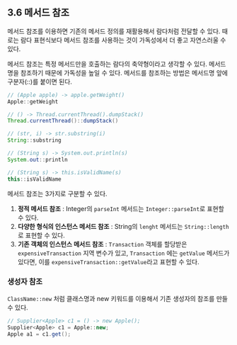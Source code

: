 ## 3.6 메서드 참조

메서드 참조를 이용하면 기존의 메서드 정의를 재활용해서 람다처럼 전달할 수 있다. 때로는 람다 표현식보다 메서드 참조를 사용하는 것이 가독성에서 더 좋고 자연스러울 수 있다.

메서드 참조는 특정 메서드만을 호출하는 람다의 축약형이라고 생각할 수 있다. 메서드 명을 참조하기 때문에 가독성을 높일 수 있다. 메서드를 참조하는 방법은 메서드명 앞에 구분자(::)를 붙이면 된다.

```Java
// (Apple apple) -> apple.getWeight()
Apple::getWeight

// () -> Thread.currentThread().dumpStack()
Thread.currentThread()::dumpStack()

// (str, i) -> str.substring(i)
String::substring

// (String s) -> System.out.println(s)
System.out::println

// (String s) -> this.isValidName(s)
this::isValidName
```

메서드 참조는 3가지로 구분할 수 있다.

1. **정적 메서드 참조** : Integer의 `parseInt` 메서드는 `Integer::parseInt`로 표현할 수 있다.
2. **다양한 형식의 인스턴스 메서드 참조** : String의 `lenght` 메서드는 `String::length`로 표현할 수 있다.
3. **기존 객체의 인스턴스 메서드 참조** : `Transaction` 객체를 할당받은 `expensiveTransaction` 지역 변수가 있고, `Transaction` 에는 `getValue` 메서드가 있다면, 이를 `expensiveTransaction::getValue`라고 표현할 수 있다.

### 생성자 참조

`ClassName::new` 처럼 클래스명과 new 키워드를 이용해서 기존 생성자의 참조를 만들 수 있다.

```Java
// Supplier<Apple> c1 = () -> new Apple();
Supplier<Apple> c1 = Apple::new;
Apple a1 = c1.get();
```
